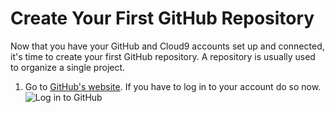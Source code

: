 # Create Your First GitHub Repository

Now that you have your GitHub and Cloud9 accounts set up and connected, it's time to create your first GitHub repository. A repository is usually used to organize a single project.

1. Go to [GitHub's website](https://www.github.com "github.com"). If you have to log in to your account do so now.
  ![Log in to GitHub](https://github.com/CodeNowOrg/level_one_curriculum/blob/master/images/create_your_first_github_repository/01.png "Log in to GitHub")
